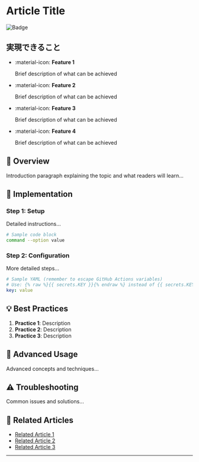 # Article Title

![Badge](https://img.shields.io/badge/Category-Topic-color.svg)

## 実現できること

<div class="grid cards" markdown>

-   :material-icon: **Feature 1**
    
    Brief description of what can be achieved

-   :material-icon: **Feature 2**
    
    Brief description of what can be achieved

-   :material-icon: **Feature 3**
    
    Brief description of what can be achieved

-   :material-icon: **Feature 4**
    
    Brief description of what can be achieved

</div>

## 📖 Overview

Introduction paragraph explaining the topic and what readers will learn...

## 🔧 Implementation

### Step 1: Setup

Detailed instructions...

```bash
# Sample code block
command --option value
```

### Step 2: Configuration

More detailed steps...

```yaml
# Sample YAML (remember to escape GitHub Actions variables)
# Use: {% raw %}{{ secrets.KEY }}{% endraw %} instead of {{ secrets.KEY }}
key: value
```

## 💡 Best Practices

1. **Practice 1**: Description
2. **Practice 2**: Description
3. **Practice 3**: Description

## 🚀 Advanced Usage

Advanced concepts and techniques...

## ⚠️ Troubleshooting

Common issues and solutions...

## 🔗 Related Articles

- [Related Article 1](./related-1.md)
- [Related Article 2](./related-2.md)
- [Related Article 3](./related-3.md)

---